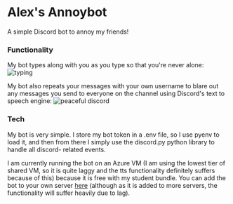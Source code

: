 # Alex's Annoybot

A simple Discord bot to annoy my friends!

### Functionality
My bot types along with you as you type so that you're never alone:
![typing](https://user-images.githubusercontent.com/65733434/134791994-2377daf7-87b4-4146-8238-eff3c60bc7bc.PNG)

My bot also repeats your messages with your own username to blare out any messages you send to everyone on the channel using Discord's text to speech engine:
![peaceful discord](https://user-images.githubusercontent.com/65733434/134791993-f57cf54e-9d9c-4301-a6df-38c7cdf60699.png)

### Tech
My bot is very simple. I store my bot token in a .env file, so I use pyenv to load it, and then from there I simply use the discord.py python library to handle all discord- related events.

I am currently running the bot on an Azure VM (I am using the lowest tier of shared VM, so it is quite laggy and the tts functionality definitely suffers because of this) because it is free with my student bundle. You can add the bot to your own server [here](https://discord.com/api/oauth2/authorize?client_id=891079826021187634&permissions=67181568&scope=bot) (although as it is added to more servers, the functionality will suffer heavily due to lag).
